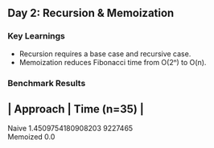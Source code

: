 ## Day 2: Recursion & Memoization  

### Key Learnings  
- Recursion requires a base case and recursive case.  
- Memoization reduces Fibonacci time from O(2ⁿ) to O(n).  

### Benchmark Results  
| Approach      | Time (n=35) |  
--------------------------------  
 Naive            1.4509754180908203
                   9227465         
 Memoized         0.0     
